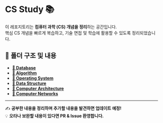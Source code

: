 # CS Study 📚

이 레포지토리는 **컴퓨터 과학 (CS) 개념을 정리**하는 공간입니다.  
핵심 CS 개념을 빠르게 복습하고, 기술 면접 및 학습에 활용할 수 있도록 정리되었습니다.

## 📂 폴더 구조 및 내용

- [**📁 Database**](Database/)
- [**📁 Algorithm**](Algorithm/)
- [**📁 Operating System**](Operating_System/)
- [**📁 Data Structure**](Data_Structure/)
- [**📁 Computer Architecture**](Computer_Architecture/)
- [**📁 Computer Networks**](Computer_Networks/README.md)

---

✍️ **공부한 내용을 정리하며 추가할 내용을 발견하면 업데이트 예정!**  
💡 **오타나 보완할 내용이 있다면 PR & Issue 환영합니다.**
